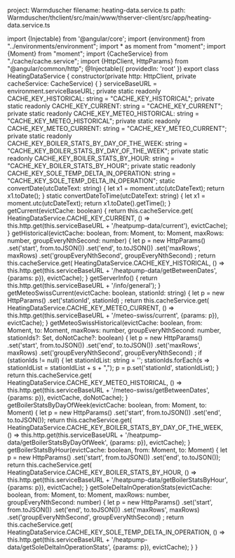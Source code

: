 project: Warmduscher
filename: heating-data.service.ts
path: Warmduscher/thclient/src/main/www/thserver-client/src/app/heating-data.service.ts

import {Injectable} from '@angular/core';
import {environment} from "../environments/environment";
import * as moment from "moment";
import {Moment} from "moment";
import {CacheService} from "./cache/cache.service";
import {HttpClient, HttpParams} from "@angular/common/http";
@Injectable({
  providedIn: 'root'
})
export class HeatingDataService {
  constructor(private http: HttpClient, private cacheService: CacheService) {
  }
  serviceBaseURL = environment.serviceBaseURL;
  private static readonly CACHE_KEY_HISTORICAL: string = "CACHE_KEY_HISTORICAL";
  private static readonly CACHE_KEY_CURRENT: string = "CACHE_KEY_CURRENT";
  private static readonly CACHE_KEY_METEO_HISTORICAL: string = "CACHE_KEY_METEO_HISTORICAL";
  private static readonly CACHE_KEY_METEO_CURRENT: string = "CACHE_KEY_METEO_CURRENT";
  private static readonly CACHE_KEY_BOILER_STATS_BY_DAY_OF_THE_WEEK: string = "CACHE_KEY_BOILER_STATS_BY_DAY_OF_THE_WEEK";
  private static readonly CACHE_KEY_BOILER_STATS_BY_HOUR: string = "CACHE_KEY_BOILER_STATS_BY_HOUR";
  private static readonly CACHE_KEY_SOLE_TEMP_DELTA_IN_OPERATION: string = "CACHE_KEY_SOLE_TEMP_DELTA_IN_OPERATION";
  static convertDate(utcDateText: string) {
    let x1 = moment.utc(utcDateText);
    return x1.toDate();
  }
  static convertDateToTime(utcDateText: string) {
    let x1 = moment.utc(utcDateText);
    return x1.toDate().getTime();
  }
  getCurrent(evictCache: boolean) {
    return this.cacheService.get(
      HeatingDataService.CACHE_KEY_CURRENT,
      () => this.http.get(this.serviceBaseURL + '/heatpump-data/current'),
      evictCache);
  }
  getHistorical(evictCache: boolean, from: Moment, to: Moment, maxRows: number, groupEveryNthSecond: number) {
    let p = new HttpParams()
      .set('start', from.toJSON())
      .set('end', to.toJSON())
      .set('maxRows', maxRows)
      .set('groupEveryNthSecond', groupEveryNthSecond)
    ;
    return this.cacheService.get(
      HeatingDataService.CACHE_KEY_HISTORICAL,
      () => this.http.get(this.serviceBaseURL + '/heatpump-data/getBetweenDates', {params: p}),
      evictCache);
  }
  getServerInfo() {
    return this.http.get(this.serviceBaseURL + '/info/general');
  }
  getMeteoSwissCurrent(evictCache: boolean, stationId: string) {
    let p = new HttpParams()
      .set('stationId', stationId)
    ;
    return this.cacheService.get(
      HeatingDataService.CACHE_KEY_METEO_CURRENT,
      () => this.http.get(this.serviceBaseURL + '/meteo-swiss/current', {params: p}),
      evictCache);
  }
  getMeteoSwissHistorical(evictCache: boolean, from: Moment, to: Moment, maxRows: number, groupEveryNthSecond: number, stationIds?: Set<string>, doNotCache?: boolean) {
    let p = new HttpParams()
      .set('start', from.toJSON())
      .set('end', to.toJSON())
      .set('maxRows', maxRows)
      .set('groupEveryNthSecond', groupEveryNthSecond)
    ;
    if (stationIds != null) {
      let stationIdList: string = '';
      stationIds.forEach(s => stationIdList = stationIdList + s + ",");
      p = p.set('stationId', stationIdList);
    }
    return this.cacheService.get(
      HeatingDataService.CACHE_KEY_METEO_HISTORICAL,
      () => this.http.get(this.serviceBaseURL + '/meteo-swiss/getBetweenDates', {params: p}),
      evictCache, doNotCache);
  }
  getBoilerStatsByDayOfWeek(evictCache: boolean, from: Moment, to: Moment) {
    let p = new HttpParams()
      .set('start', from.toJSON())
      .set('end', to.toJSON());
    return this.cacheService.get(
      HeatingDataService.CACHE_KEY_BOILER_STATS_BY_DAY_OF_THE_WEEK,
      () => this.http.get(this.serviceBaseURL + '/heatpump-data/getBoilerStatsByDayOfWeek', {params: p}),
      evictCache);
  }
  getBoilerStatsByHour(evictCache: boolean, from: Moment, to: Moment) {
    let p = new HttpParams()
      .set('start', from.toJSON())
      .set('end', to.toJSON());
    return this.cacheService.get(
      HeatingDataService.CACHE_KEY_BOILER_STATS_BY_HOUR,
      () => this.http.get(this.serviceBaseURL + '/heatpump-data/getBoilerStatsByHour', {params: p}),
      evictCache);
  }
  getSoleDeltaInOperationStats(evictCache: boolean, from: Moment, to: Moment, maxRows: number, groupEveryNthSecond: number) {
    let p = new HttpParams()
      .set('start', from.toJSON())
      .set('end', to.toJSON())
      .set('maxRows', maxRows)
      .set('groupEveryNthSecond', groupEveryNthSecond)
    ;
    return this.cacheService.get(
      HeatingDataService.CACHE_KEY_SOLE_TEMP_DELTA_IN_OPERATION,
      () => this.http.get(this.serviceBaseURL + '/heatpump-data/getSoleDeltaInOperationStats', {params: p}),
      evictCache);
  }
}